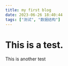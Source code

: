```yaml
---
title: my first blog
date: 2023-06-26 18:40:44
tags: ["测试", "数据结构"]
---
```


# This is a test.



This is another test

